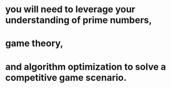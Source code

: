 # you will need to leverage your understanding of prime numbers,
# game theory, 
# and algorithm optimization to solve a competitive game scenario. 

